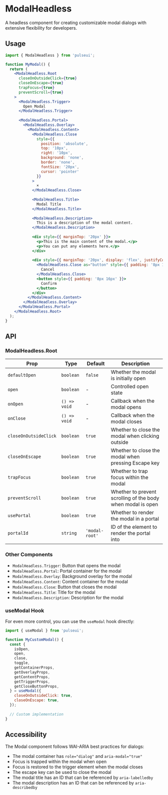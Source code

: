 # ModalHeadless

A headless component for creating customizable modal dialogs with extensive flexibility for developers.

## Usage

```jsx
import { ModalHeadless } from 'pulseui';

function MyModal() {
  return (
    <ModalHeadless.Root
      closeOnOutsideClick={true}
      closeOnEscape={true}
      trapFocus={true}
      preventScroll={true}
    >
      <ModalHeadless.Trigger>
        Open Modal
      </ModalHeadless.Trigger>
      
      <ModalHeadless.Portal>
        <ModalHeadless.Overlay>
          <ModalHeadless.Content>
            <ModalHeadless.Close
              style={{
                position: 'absolute',
                top: '10px',
                right: '10px',
                background: 'none',
                border: 'none',
                fontSize: '20px',
                cursor: 'pointer'
              }}
            >
              ×
            </ModalHeadless.Close>
            
            <ModalHeadless.Title>
              Modal Title
            </ModalHeadless.Title>
            
            <ModalHeadless.Description>
              This is a description of the modal content.
            </ModalHeadless.Description>
            
            <div style={{ marginTop: '20px' }}>
              <p>This is the main content of the modal.</p>
              <p>You can put any elements here.</p>
            </div>
            
            <div style={{ marginTop: '20px', display: 'flex', justifyContent: 'flex-end', gap: '10px' }}>
              <ModalHeadless.Close as="button" style={{ padding: '8px 16px' }}>
                Cancel
              </ModalHeadless.Close>
              <button style={{ padding: '8px 16px' }}>
                Confirm
              </button>
            </div>
          </ModalHeadless.Content>
        </ModalHeadless.Overlay>
      </ModalHeadless.Portal>
    </ModalHeadless.Root>
  );
}
```

## API

### ModalHeadless.Root

| Prop | Type | Default | Description |
|------|------|---------|-------------|
| `defaultOpen` | `boolean` | `false` | Whether the modal is initially open |
| `open` | `boolean` | - | Controlled open state |
| `onOpen` | `() => void` | - | Callback when the modal opens |
| `onClose` | `() => void` | - | Callback when the modal closes |
| `closeOnOutsideClick` | `boolean` | `true` | Whether to close the modal when clicking outside |
| `closeOnEscape` | `boolean` | `true` | Whether to close the modal when pressing Escape key |
| `trapFocus` | `boolean` | `true` | Whether to trap focus within the modal |
| `preventScroll` | `boolean` | `true` | Whether to prevent scrolling of the body when modal is open |
| `usePortal` | `boolean` | `true` | Whether to render the modal in a portal |
| `portalId` | `string` | `'modal-root'` | ID of the element to render the portal into |

### Other Components

- `ModalHeadless.Trigger`: Button that opens the modal
- `ModalHeadless.Portal`: Portal container for the modal
- `ModalHeadless.Overlay`: Background overlay for the modal
- `ModalHeadless.Content`: Content container for the modal
- `ModalHeadless.Close`: Button that closes the modal
- `ModalHeadless.Title`: Title for the modal
- `ModalHeadless.Description`: Description for the modal

### useModal Hook

For even more control, you can use the `useModal` hook directly:

```jsx
import { useModal } from 'pulseui';

function MyCustomModal() {
  const {
    isOpen,
    open,
    close,
    toggle,
    getContainerProps,
    getOverlayProps,
    getContentProps,
    getTriggerProps,
    getCloseButtonProps,
  } = useModal({
    closeOnOutsideClick: true,
    closeOnEscape: true,
  });
  
  // Custom implementation
}
```

## Accessibility

The Modal component follows WAI-ARIA best practices for dialogs:

- The modal container has `role="dialog"` and `aria-modal="true"`
- Focus is trapped within the modal when open
- Focus is restored to the trigger element when the modal closes
- The escape key can be used to close the modal
- The modal title has an ID that can be referenced by `aria-labelledby`
- The modal description has an ID that can be referenced by `aria-describedby`
